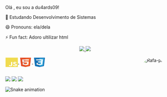 Olá , eu sou a du4ards09!


 🌱 Estudando Desenvolvimento de Sistemas
 
 😄 Pronouns: ela/dela
 
 ⚡ Fun fact: Adoro ultilizar html
 
 <div align="center">
  <a href="https://github.com/rafaballerini">
  <img height="180em" src="https://github-readme-stats.vercel.app/api?username=du4ards09&show_icons=true&theme=dracula&include_all_commits=true&count_private=true"/>
  <img height="180em" src="https://github-readme-stats.vercel.app/api/top-langs/?username=du4ards09&layout=compact&langs_count=7&theme=dracula"/>
</div>
<div style="display: inline_block"><br>
  <img align="center" alt="Rafa-Js" height="30" width="40" src="https://raw.githubusercontent.com/devicons/devicon/master/icons/javascript/javascript-plain.svg">
  <img align="center" alt="Rafa-HTML" height="30" width="40" src="https://raw.githubusercontent.com/devicons/devicon/master/icons/html5/html5-original.svg">
  <img align="center" alt="Rafa-CSS" height="30" width="40" src="https://raw.githubusercontent.com/devicons/devicon/master/icons/css3/css3-original.svg">
  <img align="right" alt="Rafa-pic" height="150" style="border-radius:50px;" src="https://user-images.githubusercontent.com/111713157/202585100-bb307b98-94c8-48c7-8a25-d9864f079e0b.png">
</div>
   
   ##
 <div>
   <a href="https://www.instagram.com/du4ards_/" target="_blank"><img src="https://img.shields.io/badge/-Instagram-%23E4405F?style=for-the-badge&logo=instagram&logoColor=white" target="_blank"></a>
   <a href = "mailto:mariaeduardaaraujodelima1@gmail.com"><img src="https://img.shields.io/badge/-Gmail-%23333?style=for-the-badge&logo=gmail&logoColor=white" target="_blank"></a>
  <a href="https://twitter.com/du4ardalima"><img src="https://img.shields.io/badge/Twitter-1DA1F2?style=for-the-badge&logo=twitter&logoColor=white" target="_blank"></a>
  
 </div>

 ![Snake animation](https://github.com/du4ards09/github-contribution-grid-snake.svg)
